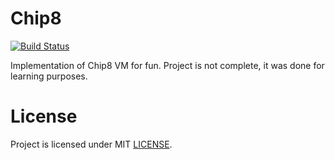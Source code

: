 # Chip8
[![Build Status](https://travis-ci.org/kamillys/Chip8.svg?branch=master)](https://travis-ci.org/kamillys/Chip8)

Implementation of Chip8 VM for fun. Project is not complete, it was done for learning purposes.

# License
Project is licensed under MIT [LICENSE](license).

